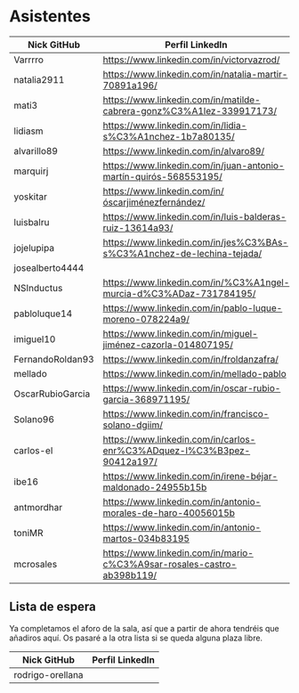 # Asistentes

| Nick GitHub     | Perfil LinkedIn                                                        |
|-----------------|------------------------------------------------------------------------|
| Varrrro         | https://www.linkedin.com/in/victorvazrod/                              |
| natalia2911     | https://www.linkedin.com/in/natalia-martir-70891a196/                  |
| mati3           | https://www.linkedin.com/in/matilde-cabrera-gonz%C3%A1lez-339917173/   |
| lidiasm         | https://www.linkedin.com/in/lidia-s%C3%A1nchez-1b7a80135/              |
| alvarillo89     | https://www.linkedin.com/in/alvaro89/                                  |
| marquirj        | https://www.linkedin.com/in/juan-antonio-martín-quirós-568553195/      |
| yoskitar        | https://www.linkedin.com/in/óscarjiménezfernández/                     |
| luisbalru       | https://www.linkedin.com/in/luis-balderas-ruiz-13614a93/               |
| jojelupipa      | https://www.linkedin.com/in/jes%C3%BAs-s%C3%A1nchez-de-lechina-tejada/ |
| josealberto4444 |                                                                        |
| NSInductus      | https://www.linkedin.com/in/%C3%A1ngel-murcia-d%C3%ADaz-731784195/     |
| pabloluque14    | https://www.linkedin.com/in/pablo-luque-moreno-078224a9/               |
| imiguel10       | https://www.linkedin.com/in/miguel-jiménez-cazorla-014807195/          |
| FernandoRoldan93 | https://www.linkedin.com/in/froldanzafra/ |
| mellado         | https://www.linkedin.com/in/mellado-pablo                              |
| OscarRubioGarcia | https://www.linkedin.com/in/oscar-rubio-garcia-368971195/             |
| Solano96        | https://www.linkedin.com/in/francisco-solano-dgiim/                    |                                                               |
| carlos-el       | https://www.linkedin.com/in/carlos-enr%C3%ADquez-l%C3%B3pez-90412a197/ |
| ibe16           | https://www.linkedin.com/in/irene-béjar-maldonado-24955b15b            |  
| antmordhar      | https://www.linkedin.com/in/antonio-morales-de-haro-40056015b          |
| toniMR          | https://www.linkedin.com/in/antonio-martos-034b83195                   |
| mcrosales       | https://www.linkedin.com/in/mario-c%C3%A9sar-rosales-castro-ab398b119/ |


## Lista de espera

Ya completamos el aforo de la sala, así que a partir de ahora tendréis
que añadiros aquí. Os pasaré a la otra lista si se queda alguna plaza
libre.

| Nick GitHub     | Perfil LinkedIn                                                        |
|-----------------|------------------------------------------------------------------------|
|rodrigo-orellana |                                                                        |
